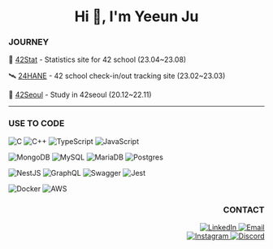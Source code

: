 <h1 align="center">Hi 👋, I'm Yeeun Ju</h1>

<!--
<p align="center">
  <a href="https://github.com/niamu01/niamu01">
    <img src="https://hits.seeyoufarm.com/api/count/incr/badge.svg?url=https%3A%2F%2Fgithub.com%2Fniamu01&count_bg=%234856D7&title_bg=%23000000&icon=smugmug.svg&icon_color=%23FFFFFF&title=Hits&edge_flat=false" alt="Hits"/>
  </a>
</p>
-->

<div align="left">

### JOURNEY
🔭 [42Stat](https://github.com/42Statistics/42Stat-Backend) - Statistics site for 42 school (23.04~23.08)

🛰️ [24HANE](https://github.com/innovationacademy-kr/24hane-backend) - 42 school check-in/out tracking site (23.02~23.03)

🌌 [42Seoul](https://github.com/niamu01/42cursus) - Study in 42seoul (20.12~22.11)

</div>

---

<div align="left">

### USE TO CODE

![C](https://img.shields.io/badge/c-%2300599C.svg?style=for-the-badge&logo=c&logoColor=white)
![C++](https://img.shields.io/badge/c++-%2300599C.svg?style=for-the-badge&logo=c%2B%2B&logoColor=white)
![TypeScript](https://img.shields.io/badge/typescript-%23007ACC.svg?style=for-the-badge&logo=typescript&logoColor=white)
![JavaScript](https://img.shields.io/badge/javascript-%23323330.svg?style=for-the-badge&logo=javascript&logoColor=%23F7DF1E)

![MongoDB](https://img.shields.io/badge/MongoDB-4EA94B?style=for-the-badge&logo=mongodb&logoColor=white)
![MySQL](https://img.shields.io/badge/mysql-%2300f.svg?style=for-the-badge&logo=mysql&logoColor=white)
![MariaDB](https://img.shields.io/badge/MariaDB-003545?style=for-the-badge&logo=mariadb&logoColor=white)
![Postgres](https://img.shields.io/badge/postgres-%23316192.svg?style=for-the-badge&logo=postgresql&logoColor=white)
<!--![Redis](https://img.shields.io/badge/redis-%23DD0031.svg?style=for-the-badge&logo=redis&logoColor=white)-->

![NestJS](https://img.shields.io/badge/nestjs-%23E0234E.svg?style=for-the-badge&logo=nestjs&logoColor=white)
![GraphQL](https://img.shields.io/badge/-GraphQL-E10098?style=for-the-badge&logo=graphql&logoColor=white)
![Swagger](https://img.shields.io/badge/-Swagger-%23Clojure?style=for-the-badge&logo=swagger&logoColor=white)
![Jest](https://img.shields.io/badge/-jest-%23C21325?style=for-the-badge&logo=jest&logoColor=white)

![Docker](https://img.shields.io/badge/docker-%230db7ed.svg?style=for-the-badge&logo=docker&logoColor=white)
![AWS](https://img.shields.io/badge/AWS-%23FF9900.svg?style=for-the-badge&logo=amazon-aws&logoColor=white)

</div>

<div align="right">

### CONTACT

<a href="https://linkedin.com/in/yeeunju">
  <img src="https://img.shields.io/badge/LinkedIn-0077B5?style=for-the-badge&logo=linkedin&logoColor=white" alt="LinkedIn"/>
</a>
  <a href="mailto:niamu01@gmail.com">
  <img src="https://img.shields.io/badge/Gmail-d14836?style=for-the-badge&logo=Gmail&logoColor=white" alt="Email"/>
</a>
<br>
<a href="https://instagram.com/jye_0121">
  <img src="https://img.shields.io/badge/Instagram-fe4164?style=for-the-badge&logo=instagram&logoColor=white" alt="Instagram"/>
</a>
<a href="https://discordapp.com/users/637627802220363777">
  <img src="https://img.shields.io/badge/Discord-5865F2?style=for-the-badge&logo=discord&logoColor=white" alt="Discord"/>
</a>

</div>


<!-- icon want to use
![Nodejs](https://img.shields.io/badge/Nodejs-3C873A?style=for-the-badge&labelColor=black&logo=node.js&logoColor=3C873A)
![LeetCode](https://img.shields.io/badge/LeetCode-000000?style=for-the-badge&logo=LeetCode&logoColor=#d16c06)
![Coursera](https://img.shields.io/badge/Coursera-%230056D2.svg?style=for-the-badge&logo=Coursera&logoColor=white)
![Cloudflare](https://img.shields.io/badge/Cloudflare-F38020?style=for-the-badge&logo=Cloudflare&logoColor=white)
![Python](https://img.shields.io/badge/python-3670A0?style=for-the-badge&logo=python&logoColor=ffdd54)
![Alpine Linux](https://img.shields.io/badge/Alpine_Linux-%230D597F.svg?style=for-the-badge&logo=alpine-linux&logoColor=white)
![Debian](https://img.shields.io/badge/Debian-D70A53?style=for-the-badge&logo=debian&logoColor=white)
![Linux](https://img.shields.io/badge/Linux-FCC624?style=for-the-badge&logo=linux&logoColor=black)
![Ubuntu](https://img.shields.io/badge/Ubuntu-E95420?style=for-the-badge&logo=ubuntu&logoColor=white)
![Arduino](https://img.shields.io/badge/-Arduino-00979D?style=for-the-badge&logo=Arduino&logoColor=white)
![ESLint](https://img.shields.io/badge/ESLint-4B3263?style=for-the-badge&logo=eslint&logoColor=white)
![ElasticSearch](https://img.shields.io/badge/-ElasticSearch-005571?style=for-the-badge&logo=elasticsearch)
![Figma](https://img.shields.io/badge/figma-%23F24E1E.svg?style=for-the-badge&logo=figma&logoColor=white)
![Nginx](https://img.shields.io/badge/nginx-%23009639.svg?style=for-the-badge&logo=nginx&logoColor=white)
![Selenium](https://img.shields.io/badge/-selenium-%43B02A?style=for-the-badge&logo=selenium&logoColor=white)
-->

<!--
![Top Lang](https://github-readme-stats-one-bice.vercel.app/api/top-langs/?username=niamu01&langs_count=6&layout=compact&role=OWNER,ORGANIZATION_MEMBER,COLLABORATOR)
-->

<!--
reference
hits badge: https://hits.seeyoufarm.com/
badge with icon: https://github.com/Ileriayo/markdown-badges
simple badge: https://gist.github.com/ctrlaltdev/c0497bff497d29d119b6254e97d79b53

https://rahuldkjain.github.io/gh-profile-readme-generator/
https://github.com/anuraghazra/github-readme-stats

table generator: https://tabletag.net/
-->
